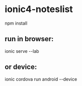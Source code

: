 # ionic4-noteslist
npm install

## run in browser:
ionic serve --lab

## or device:
ionic cordova run android --device
